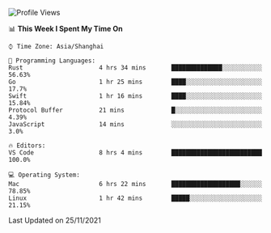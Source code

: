 <!--START_SECTION:waka-->
![Profile Views](http://img.shields.io/badge/Profile%20Views-5-blue)

📊 **This Week I Spent My Time On** 

```text
⌚︎ Time Zone: Asia/Shanghai

💬 Programming Languages: 
Rust                     4 hrs 34 mins       ██████████████░░░░░░░░░░░   56.63% 
Go                       1 hr 25 mins        ████░░░░░░░░░░░░░░░░░░░░░   17.7% 
Swift                    1 hr 16 mins        ████░░░░░░░░░░░░░░░░░░░░░   15.84% 
Protocol Buffer          21 mins             █░░░░░░░░░░░░░░░░░░░░░░░░   4.39% 
JavaScript               14 mins             ░░░░░░░░░░░░░░░░░░░░░░░░░   3.0%

🔥 Editors: 
VS Code                  8 hrs 4 mins        █████████████████████████   100.0%

💻 Operating System: 
Mac                      6 hrs 22 mins       ███████████████████░░░░░░   78.85% 
Linux                    1 hr 42 mins        █████░░░░░░░░░░░░░░░░░░░░   21.15%

```


 Last Updated on 25/11/2021
<!--END_SECTION:waka-->
